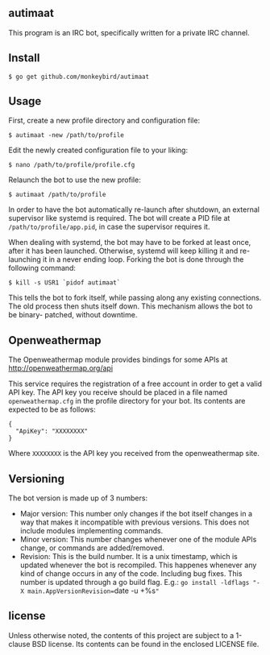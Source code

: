 ## autimaat

This program is an IRC bot, specifically written for a private IRC channel.


## Install

    $ go get github.com/monkeybird/autimaat


## Usage

First, create a new profile directory and configuration file:

	$ autimaat -new /path/to/profile

Edit the newly created configuration file to your liking:

	$ nano /path/to/profile/profile.cfg

Relaunch the bot to use the new profile:

	$ autimaat /path/to/profile

In order to have the bot automatically re-launch after shutdown, an external
supervisor like systemd is required. The bot will create a PID file at
`/path/to/profile/app.pid`, in case the supervisor requires it.

When dealing with systemd, the bot may have to be forked at least once,
after it has been launched. Otherwise, systemd will keep killing it and
re-launching it in a never ending loop. Forking the bot is done through
the following command:

	$ kill -s USR1 `pidof autimaat`

This tells the bot to fork itself, while passing along any existing connections.
The old process then shuts itself down. This mechanism allows the bot to be binary-
patched, without downtime.


## Openweathermap

The Openweathermap module provides bindings for some APIs at
http://openweathermap.org/api

This service requires the registration of a free account in order to get a
valid API key. The API key you receive should be placed in a file named
`openweathermap.cfg` in the profile directory for your bot. Its contents
are expected to be as follows:

	{
	  "ApiKey": "XXXXXXXX"
	}

Where `XXXXXXXX` is the API key you received from the openweathermap site.


## Versioning

The bot version is made up of 3 numbers:

* Major version: This number only changes if the bot itself changes in a way
  that makes it incompatible with previous versions. This does not include
  modules implementing commands.
* Minor version: This number changes whenever one of the module APIs change,
  or commands are added/removed.
* Revision: This is the build number. It is a unix timestamp, which is
  updated whenever the bot is recompiled. This happenes whenever any kind
  of change occurs in any of the code. Including bug fixes. This number is
  updated through a go build flag. E.g.: `go install -ldflags "-X main.AppVersionRevision=`date -u +%s`"`



## license

Unless otherwise noted, the contents of this project are subject to a
1-clause BSD license. Its contents can be found in the enclosed LICENSE file.

